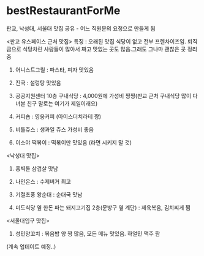 bestRestaurantForMe
===================

판교, 낙성대, 서울대 맛집 공유 - 어느 직원분의 요청으로 만들게 됨

<판교 유스페이스 근처 맛집>
특징 : 오래된 맛집 식당이 없고 전부 프렌차이즈임. 퇴직금으로 식당차린 사람들이 많아서 짜고 맛없는 곳도 많음.그래도 그나마 괜찮은 곳 정리 중

1. 어니스트그릴 : 파스타, 피자 맛있음

2. 진국 : 설렁탕 맛있음

3. 공공지원센터 10층 구내식당 : 4,000원에 가성비 짱짱(판교 근처 구내식당 많이 다녀본 친구 말로는 여기가 제일이래요)

4. 커피숍 : 영웅커피 (아이스더치라테 짱)

5. 비틀쥬스 : 생과일 쥬스 가성비 좋음

6. 이소야 떡볶이 : 떡볶이만 맛있음 (라면 시키지 말 것)


<낙성대 맛집>

1. 홍벽돌 삼겹살 맛남

2. 나인온스 : 수제버거 최고

3. 기절초풍 왕순대 : 순대국 맛남

4. 미도식당 옆 한돈 파는 돼지고기집 2층(문방구 옆 계단) : 제육복음, 김치찌게 쩜

<서울대입구 맛집>

1. 성민양꼬치 : 볶음밥 양 짱 많음, 모든 메뉴 맛있음. 하얼민 맥주 팜


(계속 업데이트 예정..)

